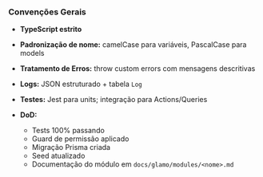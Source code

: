 ### Convenções Gerais

* **TypeScript estrito**
* **Padronização de nome:** camelCase para variáveis, PascalCase para models
* **Tratamento de Erros:** throw custom errors com mensagens descritivas
* **Logs:** JSON estruturado + tabela `Log`
* **Testes:** Jest para units; integração para Actions/Queries
* **DoD:**

  * Tests 100% passando
  * Guard de permissão aplicado
  * Migração Prisma criada
  * Seed atualizado
  * Documentação do módulo em `docs/glamo/modules/<nome>.md`